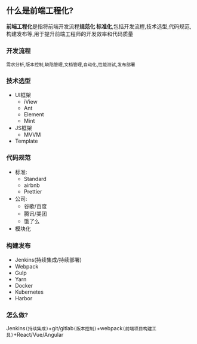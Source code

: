 ## 什么是前端工程化? 
**前端工程化**是指将前端开发流程**规范化 标准化**,包括开发流程,技术选型,代码规范,构建发布等,用于提升前端工程师的开发效率和代码质量 
 
### 开发流程 
`需求分析`,`版本控制`,`缺陷管理`,`文档管理`,`自动化`,`性能测试`,`发布部署` 
 
### 技术选型 
+ UI框架 
  - iView 
  - Ant 
  - Element 
  - Mint 
+ JS框架 
  - MVVM 
+ Template 
 
### 代码规范 
+ 标准: 
  - Standard 
  - airbnb 
  - Prettier 
+ 公司: 
  - 谷歌/百度 
  - 腾讯/美团 
  - 饿了么 
+ 模块化 
 
### 构建发布 
+ Jenkins(持续集成/持续部署) 
+ Webpack 
+ Gulp 
+ Yarn 
+ Docker 
+ Kubernetes 
+ Harbor 
 
### 怎么做? 
Jenkins`(持续集成)`+git/gitlab`(版本控制)`+webpack`(前端项目构建工具)`+React/Vue/Angular 
 
